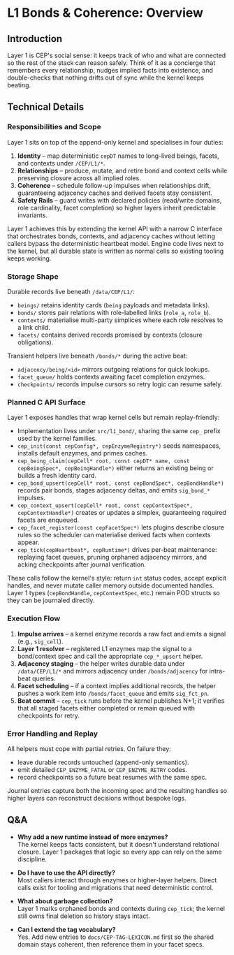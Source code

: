 # L1 Bonds & Coherence: Overview

## Introduction
Layer 1 is CEP's social sense: it keeps track of who and what are connected so the rest of the stack can reason safely. Think of it as a concierge that remembers every relationship, nudges implied facts into existence, and double-checks that nothing drifts out of sync while the kernel keeps beating.

## Technical Details
### Responsibilities and Scope
Layer 1 sits on top of the append-only kernel and specialises in four duties:
1. **Identity** – map deterministic `cepDT` names to long-lived beings, facets, and contexts under `/CEP/L1/*`.
2. **Relationships** – produce, mutate, and retire bond and context cells while preserving closure across all implied roles.
3. **Coherence** – schedule follow-up impulses when relationships drift, guaranteeing adjacency caches and derived facets stay consistent.
4. **Safety Rails** – guard writes with declared policies (read/write domains, role cardinality, facet completion) so higher layers inherit predictable invariants.

Layer 1 achieves this by extending the kernel API with a narrow C interface that orchestrates bonds, contexts, and adjacency caches without letting callers bypass the deterministic heartbeat model. Engine code lives next to the kernel, but all durable state is written as normal cells so existing tooling keeps working.

### Storage Shape
Durable records live beneath `/data/CEP/L1/`:
- `beings/` retains identity cards (`being` payloads and metadata links).
- `bonds/` stores pair relations with role-labelled links (`role_a`, `role_b`).
- `contexts/` materialise multi-party simplices where each role resolves to a link child.
- `facets/` contains derived records promised by contexts (closure obligations).

Transient helpers live beneath `/bonds/*` during the active beat:
- `adjacency/being/<id>` mirrors outgoing relations for quick lookups.
- `facet_queue/` holds contexts awaiting facet completion enzymes.
- `checkpoints/` records impulse cursors so retry logic can resume safely.

### Planned C API Surface
Layer 1 exposes handles that wrap kernel cells but remain replay-friendly:
- Implementation lives under `src/l1_bond/`, sharing the same `cep_` prefix used by the kernel families.
- `cep_init(const cepConfig*, cepEnzymeRegistry*)` seeds namespaces, installs default enzymes, and primes caches.
- `cep_being_claim(cepCell* root, const cepDT* name, const cepBeingSpec*, cepBeingHandle*)` either returns an existing being or builds a fresh identity card.
- `cep_bond_upsert(cepCell* root, const cepBondSpec*, cepBondHandle*)` records pair bonds, stages adjacency deltas, and emits `sig_bond_*` impulses.
- `cep_context_upsert(cepCell* root, const cepContextSpec*, cepContextHandle*)` creates or updates a simplex, guaranteeing required facets are enqueued.
- `cep_facet_register(const cepFacetSpec*)` lets plugins describe closure rules so the scheduler can materialise derived facts when contexts appear.
- `cep_tick(cepHeartbeat*, cepRuntime*)` drives per-beat maintenance: replaying facet queues, pruning orphaned adjacency mirrors, and acking checkpoints after journal verification.

These calls follow the kernel's style: return `int` status codes, accept explicit handles, and never mutate caller memory outside documented handles. Layer 1 types (`cepBondHandle`, `cepContextSpec`, etc.) remain POD structs so they can be journaled directly.

### Execution Flow
1. **Impulse arrives** – a kernel enzyme records a raw fact and emits a signal (e.g., `sig_cell`).
2. **Layer 1 resolver** – registered L1 enzymes map the signal to a bond/context spec and call the appropriate `cep_*_upsert` helper.
3. **Adjacency staging** – the helper writes durable data under `/data/CEP/L1/*` and mirrors adjacency under `/bonds/adjacency` for intra-beat queries.
4. **Facet scheduling** – if a context implies additional records, the helper pushes a work item into `/bonds/facet_queue` and emits `sig_fct_pn`.
5. **Beat commit** – `cep_tick` runs before the kernel publishes N+1; it verifies that all staged facets either completed or remain queued with checkpoints for retry.

### Error Handling and Replay
All helpers must cope with partial retries. On failure they:
- leave durable records untouched (append-only semantics).
- emit detailed `CEP_ENZYME_FATAL` or `CEP_ENZYME_RETRY` codes.
- record checkpoints so a future beat resumes with the same spec.

Journal entries capture both the incoming spec and the resulting handles so higher layers can reconstruct decisions without bespoke logs.

## Q&A
- **Why add a new runtime instead of more enzymes?**  
  The kernel keeps facts consistent, but it doesn't understand relational closure. Layer 1 packages that logic so every app can rely on the same discipline.

- **Do I have to use the API directly?**  
  Most callers interact through enzymes or higher-layer helpers. Direct calls exist for tooling and migrations that need deterministic control.

- **What about garbage collection?**  
  Layer 1 marks orphaned bonds and contexts during `cep_tick`; the kernel still owns final deletion so history stays intact.

- **Can I extend the tag vocabulary?**  
  Yes. Add new entries to `docs/CEP-TAG-LEXICON.md` first so the shared domain stays coherent, then reference them in your facet specs.

